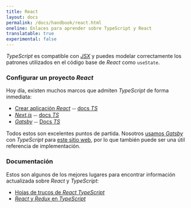 ```yaml
---
title: React
layout: docs
permalink: /docs/handbook/react.html
oneline: Enlaces para aprender sobre TypeScript y React
translatable: true
experimental: false
---
```


*TypeScript* es compatible con [*JSX*](/docs/handbook/jsx.html) y puedes modelar correctamente los patrones utilizados en el código base de *React* como `useState`.

### Configurar un proyecto *React*

Hoy día, existen muchos marcos que admiten *TypeScript* de forma inmediata:

- [Crear aplicación *React*](https://create-react-app.dev) ⏤ [docs *TS*](https://create-react-app.dev/docs/adding-typescript/)
- [*Next.js*](https://nextjs.org) ⏤ [docs *TS*](https://nextjs.org/learn/excel/typescript)
- [*Gatsby*](https://www.gatsbyjs.org) ⏤ [Docs *TS*](https://www.gatsbyjs.org/docs/typescript/)

Todos estos son excelentes puntos de partida. Nosotros [usamos *Gatsby*](https://www.gatsbyjs.org/blog/2020-01-23-why-typescript-chose-gatsby/#reach-skip-nav) con *TypeScript* para [este sitio web](https://github.com/microsoft/TypeScript-Website/), por lo que también puede ser una útil referencia de implementación.

### Documentación

Estos son algunos de los mejores lugares para encontrar información actualizada sobre *React* y *TypeScript*:

- [Hojas de trucos de *React TypeScript*](https://react-typescript-cheatsheet.netlify.app)
- [*React* y *Redux* en *TypeScript*](https://github.com/piotrwitek/react-redux-typescript-guide#react--redux-in-typescript---complete-guide)
